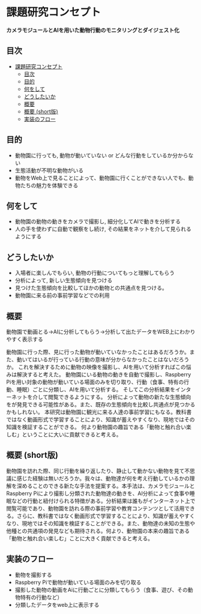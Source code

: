 # 課題研究コンセプト

**カメラモジュールとAIを用いた動物行動のモニタリングとダイジェスト化**

## 目次

- [課題研究コンセプト](#課題研究コンセプト)
  - [目次](#目次)
  - [目的](#目的)
  - [何をして](#何をして)
  - [どうしたいか](#どうしたいか)
  - [概要](#概要)
  - [概要 (short版)](#概要-short版)
  - [実装のフロー](#実装のフロー)


## 目的
- 動物園に行っても, 動物が動いていない or どんな行動をしているか分からない
- 生態活動が不明な動物がいる
- 動物をWeb上で見ることによって、動物園に行くことができない人でも、動物たちの魅力を体験できる

## 何をして
- 動物園の動物の動きをカメラで撮影し, 細分化してAIで動きを分析する
- 人の手を使わずに自動で観察をし続け, その結果をネットを介して見られるようにする

## どうしたいか
- 入場者に楽しんでもらい, 動物の行動についてもっと理解してもらう
- 分析によって, 新しい生態傾向を見つける
- 見つけた生態傾向を比較してほかの動物との共通点を見つける。
- 動物園に来る前の事前学習などでの利用


## 概要
動物園で動画とる→AIに分析してもらう→分析して出たデータをWEB上にわかりやすく表示する

動物園に行った際、見に行った動物が動いていなかったことはあるだろうか。また、動いてはいるが行っている行動の意味が分からなかったことはないだろうか。
これを解決するために動物の映像を撮影し、AIを用いて分析すればこの悩みは解決すると考えた。
動物園にいる動物の動きを自動で撮影し、Raspberry Piを用い対象の動物が動いている場面のみを切り取り、行動（食事、特有の行動、睡眠）ごとに分類し、AIを用いて分析する。
そしてこの分析結果をインターネットを介して閲覧できるようにする。
分析によって動物の新たな生態傾向をが発見できる可能性がある。また、既存の生態傾向を比較し共通点が見つかるかもしれない。
本研究は動物園に観光に来る人達の事前学習にもなる。教科書ではなく動画形式で学習することにより、知識が蓄えやすくなり、現地ではその知識を検証することができる。
何より動物園の趣旨である「動物と触れ合い楽しむ」ということに大いに貢献できると考える。

## 概要 (short版)
動物園を訪れた際、同じ行動を繰り返したり、静止して動かない動物を見て不思議に感じた経験は無いだろうか。我々は、動物達が何を考え行動しているかの理解を深めることのできる新たな手法を提案する。本手法は、カメラモジュールとRaspberry Piにより撮影し分類された動物達の動きを、AI分析によって食事や睡眠などの行動と紐付けられる特徴がある。分析結果は誰もがインターネット上で閲覧可能であり、動物園を訪れる際の事前学習や教育コンテンツとして活用できる。さらに、教科書ではなく動画形式で学習することにより、知識が蓄えやすくなり、現地ではその知識を検証することができる。また、動物達の未知の生態や他種との共通項の発見なども期待される。何より、動物園の本来の趣旨である「動物と触れ合い楽しむ」ことに大きく貢献できると考える。


## 実装のフロー
- 動物を撮影する
- Raspberry Piで動物が動いている場面のみを切り取る
- 撮影した動物の動画をAiに行動ごとに分類してもらう（食事、遊び、その動物特有の行動など）
- 分類したデータをweb上に表示する
 
